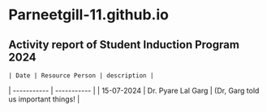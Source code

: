 # Parneetgill-11.github.io
## Activity report of Student Induction Program 2024
	| Date | Resource Person | description |
| ----------- | ----------- |
| 15-07-2024 | Dr. Pyare Lal Garg | (Dr, Garg told us important things! |
